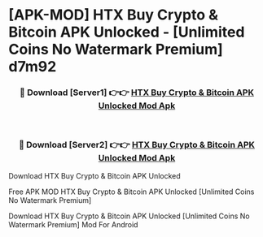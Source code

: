 # [APK-MOD] HTX  Buy Crypto & Bitcoin APK Unlocked - [Unlimited Coins No Watermark Premium] d7m92



<div align="center">
<h3>🔴 Download [Server1] 👉👉 <a href="https://momento.my/?title=HTX__Buy_Crypto_&_Bitcoin_APK_Unlocked">HTX  Buy Crypto & Bitcoin APK Unlocked Mod Apk</a></h3><br>

<h3>🔴 Download [Server2] 👉👉 <a href="https://momento.my/?title=HTX__Buy_Crypto_&_Bitcoin_APK_Unlocked">HTX  Buy Crypto & Bitcoin APK Unlocked Mod Apk</a></h3>
</div>



Download HTX  Buy Crypto & Bitcoin APK Unlocked 

Free APK MOD HTX  Buy Crypto & Bitcoin APK Unlocked [Unlimited Coins No Watermark Premium]

Download HTX  Buy Crypto & Bitcoin APK Unlocked [Unlimited Coins No Watermark Premium] Mod For Android
